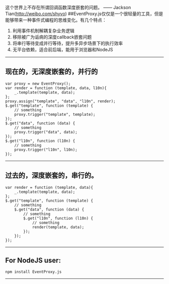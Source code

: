 这个世界上不存在所谓回调函数深度嵌套的问题。 —— Jackson Tian(http://weibo.com/shyvo)
##EventProxy.js仅仅是一个很轻量的工具，但是能够带来一种事件式编程的思维变化。有几个特点：
   1. 利用事件机制解耦复杂业务逻辑
   2. 移除被广为诟病的深度callback嵌套问题
   3. 将串行等待变成并行等待，提升多异步场景下的执行效率
   4. 无平台依赖，适合前后端，能用于浏览器和NodeJS
---
现在的，无深度嵌套的，并行的
---
    var proxy = new EventProxy();
    var render = function (template, data, l10n){
        _.template(template, data);
    };
    proxy.assign("template", "data", "l10n", render);
    $.get("template", function (template) {
        // something
        proxy.trigger("template", template);
    });
    $.get("data", function (data) {
        // something
        proxy.trigger("data", data);
    });
    $.get("l10n", function (l10n) {
        // something
        proxy.trigger("l10n", l10n);
    });
---
过去的，深度嵌套的，串行的。
---
    var render = function (template, data){
        _.template(template, data);
    };
    $.get("template", function (template) {
        // something
        $.get("data", function (data) {
            // something
            $.get("l10n", function (l10n) {
                // something
                render(template, data);
            });
        });
    });
---
For NodeJS user:
---
    npm install EventProxy.js
---

